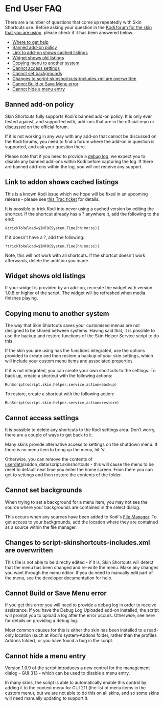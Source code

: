 # End User FAQ

There are a number of questions that come up repeatedly with Skin Shortcuts use. Before asking your question in the [Kodi forum for the skin that you are using](https://forum.kodi.tv/forumdisplay.php?fid=67), please check if it has been answered below.

* [Where to get help](../../README.md#where-to-get-help---users)
* [Banned add-on policy](#banned-add-on-policy)
* [Link to add-on shows cached listings](#link-to-addon-shows-cached-listings)
* [Widget shows old listings](#widget-shows-old-listings)
* [Copying menu to another system](#copying-menu-to-another-system)
* [Cannot access settings](#cannot-access-settings)
* [Cannot set backgrounds](#cannot-set-backgrounds)
* [Changes to script-skinshortcuts-includes.xml are overwritten](#changes-to-script-skinshortcuts-includesxml-are-overwritten)
* [Cannot Build or Save Menu error](#cannot-build-or-save-menu-error)
* [Cannot hide a menu entry](#cannot-hide-a-menu-entry)

## Banned add-on policy

Skin Shortcuts fully supports Kodi's banned add-on policy. It is only ever tested against, and supported with, add-ons that are in the official repo or discussed on the official forum.

If it is not working in any way with any add-on that cannot be discussed on the Kodi forums, you need to find a forum where the add-on in question is supported, and ask your question there.

Please note that if you need to provide a [debug log](https://kodi.wiki/view/Debug_log), we expect you to disable any banned add-ons within Kodi before capturing the log. If there are banned add-ons within the log, you will not receive any support.

## Link to addon shows cached listings

This is a known Kodi issue which we hope will be fixed in an upcoming release - please see [this Trac ticket](https://trac.kodi.tv/ticket/16676) for details.

It is possible to trick Kodi into never using a cached version by editing the shortcut. If the shortcut already has a ? anywhere it, add the following to the end:

`&trickToReload=$INFO[System.Time(hh:mm:ss)]`

If it doesn't have a ?, add the following:

`?trickToReload=$INFO[System.Time(hh:mm:ss)]`

Note, this will not work with all shortcuts. If the shortcut doesn't work afterwards, delete the addition you made.

## Widget shows old listings

If your widget is provided by an add-on, recreate the widget with version 1.0.8 or higher of the script. The widget will be refreshed when media finishes playing.

## Copying menu to another system

The way that Skin Shortcuts saves your customised menus are not designed to be shared between systems. Having said that, it is possible to use the backup and restore functions of the Skin Helper Service script to do this.

If the skin you are using has the functions integrated, use the options provided to create and then restore a backup of your skin settings, which will include your custom menu items and associated properties.

If it is not integrated, you can create your own shortcuts to the settings. To back up, create a shortcut with the following actions:

`RunScript(script.skin.helper.service,action=backup)`

To restore, create a shortcut with the following action:

`RunScript(script.skin.helper.service,action=restore)`

## Cannot access settings

It is possible to delete any shortcuts to the Kodi settings area. Don't worry, there are a couple of ways to get back to it.

Many skins provide alternative access to settings on the shutdown menu. If there is no menu item to bring up the menu, hit 's'.

Otherwise, you can remove the contents of [userdata](https://kodi.wiki/view/Userdata)/addon_data/script.skinshortcuts - this will cause the menu to be reset to default next time you enter the home screen. From there you can get to settings and then restore the contents of the folder.

## Cannot set backgrounds

When trying to set a background for a menu item, you may not see the source where your backgrounds are contained in the select dialog.

This occurs when any sources have been added to Kodi's [File Manager](https://kodi.wiki/view/File_manager). To get access to your backgrounds, add the location where they are contained as a source within the file manager.

## Changes to script-skinshortcuts-includes.xml are overwritten

This file is not able to be directly edited - if it is, Skin Shortcuts will detect that the menu has been changed and re-write the menu. Make any changes you want through the menu editor. If you do need to manually edit part of the menu, see the developer documentation for help.

## Cannot Build or Save Menu error

If you get this error you will need to provide a debug log in order to receive assistance. If you have the Debug Log Uploaded add-on installed, the script will prompt you to upload a log after the error occurs. Otherwise, see here for details on providing a debug log.

Most common causes for this is either the skin has been installed to a read-only location (such at Kodi's system-Addons folder, rather than the profiles Addons folder), or you have found a bug in the script.

## Cannot hide a menu entry

Version 1.0.9 of the script introduces a new control for the management dialog - GUI 313 - which can be used to disable a menu entry.

In many skins, the script is able to automatically enable this control by adding it to the context menu for GUI 211 (the list of menu items in the custom menu), but we are not able to do this on all skins, and so some skins will need manually updating to support it.